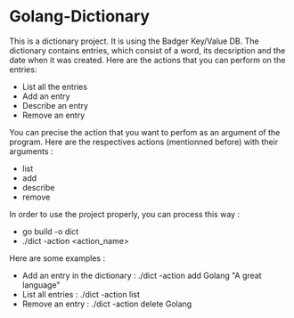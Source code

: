 # Golang-Dictionary

This is a dictionary project. It is using the Badger Key/Value DB.
The dictionary contains entries, which consist of a word, its decsription and the date when it was created.
Here are the actions that you can perform on the entries:
- List all the entries
- Add an entry
- Describe an entry
- Remove an entry

You can precise the action that you want to perfom as an argument of the program.
Here are the respectives actions (mentionned before) with their arguments :
- list
- add <word> <definition>
- describe <word>
- remove <word>

In order to use the project properly, you can process this way :

- go build -o dict
- ./dict -action <action_name> <argument>

Here are some examples :
- Add an entry in the dictionary :
./dict -action add Golang "A great language"
- List all entries :
./dict -action list
- Remove an entry :
./dict -action delete Golang
